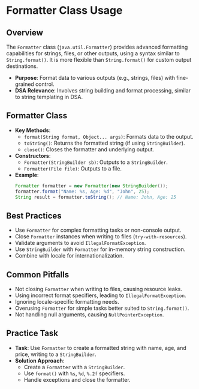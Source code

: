 # Formatter Class Usage

## Overview
The `Formatter` class (`java.util.Formatter`) provides advanced formatting capabilities for strings, files, or other outputs, using a syntax similar to `String.format()`. It is more flexible than `String.format()` for custom output destinations.

- **Purpose**: Format data to various outputs (e.g., strings, files) with fine-grained control.
- **DSA Relevance**: Involves string building and format processing, similar to string templating in DSA.

## Formatter Class
- **Key Methods**:
  - `format(String format, Object... args)`: Formats data to the output.
  - `toString()`: Returns the formatted string (if using `StringBuilder`).
  - `close()`: Closes the formatter and underlying output.
- **Constructors**:
  - `Formatter(StringBuilder sb)`: Outputs to a `StringBuilder`.
  - `Formatter(File file)`: Outputs to a file.
- **Example**:
  ```java
  Formatter formatter = new Formatter(new StringBuilder());
  formatter.format("Name: %s, Age: %d", "John", 25);
  String result = formatter.toString(); // Name: John, Age: 25
  ```

## Best Practices
- Use `Formatter` for complex formatting tasks or non-console output.
- Close `Formatter` instances when writing to files (`try-with-resources`).
- Validate arguments to avoid `IllegalFormatException`.
- Use `StringBuilder` with `Formatter` for in-memory string construction.
- Combine with locale for internationalization.

## Common Pitfalls
- Not closing `Formatter` when writing to files, causing resource leaks.
- Using incorrect format specifiers, leading to `IllegalFormatException`.
- Ignoring locale-specific formatting needs.
- Overusing `Formatter` for simple tasks better suited to `String.format()`.
- Not handling null arguments, causing `NullPointerException`.

## Practice Task
- **Task**: Use `Formatter` to create a formatted string with name, age, and price, writing to a `StringBuilder`.
- **Solution Approach**:
  - Create a `Formatter` with a `StringBuilder`.
  - Use `format()` with `%s`, `%d`, `%.2f` specifiers.
  - Handle exceptions and close the formatter.